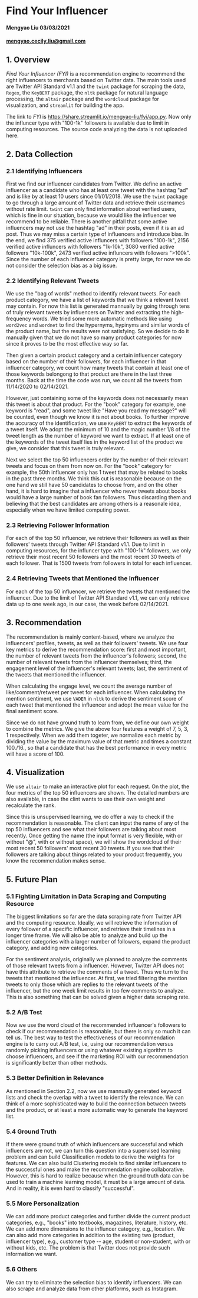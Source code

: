 # Find Your Influencer

#### Mengyao Liu 03/03/2021
#### mengyao.cecily.liu@gmail.com

## 1. Overview
*Find Your Influencer (FYI)* is a recommendation engine to recommend the right influencers to merchants based on Twitter data. The main tools used are Twitter API Standard v1.1 and the ```twint``` package for scraping the data, ```Regex```, the ```KeyBERT``` package, the ```nltk``` package for natural language processing, the ```altair``` package and the ```wordcloud``` package for visualization, and ```streamlit``` for building the app.

The link to *FYI* is https://share.streamlit.io/mengyao-liu/fyi/app.py. Now only the influncer type with "100-1k" followers is available due to limit in computing resources. The source code analyzing the data is not uploaded here.

## 2. Data Collection

### 2.1 Identifying Influencers
First we find our influencer candidates from Twitter. We define an active influencer as a candidate who has at least one tweet with the hashtag "ad" and is like by at least 10 users since 01/01/2018. We use the ```twint``` package to go through a large amount of Twitter data and retrieve their usernames without rate limit. ```twint``` can only find information about verified users, which is fine in our situation, because we would like the influencer we recommend to be reliable. There is another pitfall that some active influencers may not use the hashtag "ad" in their posts, even if it is an ad post. Thus we may miss a certain type of influencers and introduce bias. In the end, we find 375 verified active influncers with followers "100-1k", 2156 verified active influncers with followers "1k-10k", 3080 verified active followers "10k-100k", 2473 verified active influncers with followers ">100k". Since the number of each influencer category is pretty large, for now we do not consider the selection bias as a big issue. 

### 2.2 Identifying Relevant Tweets
We use the "bag of words" method to identify relevant tweets. For each product category, we have a list of keywords that we think a relevant tweet may contain. For now this list is generated mannually by going through tens of truly relevant tweets by influencers on Twitter and extracting the high-frequency words. We tried some more automatic methods like using ```word2vec``` and ```wordnet``` to find the hypernyms, hypinyms and similar words of the product name, but the results were not satisfying. So we decide to do it manually given that we do not have so many product categories for now since it proves to be the most effective way so far.

Then given a certain product category and a certain influencer category based on the number of their followers, for each influencer in that influencer category, we count how many tweets that contain at least one of those keywords belongong to that product are there in the last three months. Back at the time the code was run, we count all the tweets from 11/14/2020 to 02/14/2021. 

However, just containing some of the keywords does not necessarily mean this tweet is about that product. For the "book" category for example, one keyword is "read", and some tweet like "Have you read my message?" will be counted, even though we know it is not about books. To further improve the accuracy of the identification, we use ```KeyBERT``` to extract the keywords of a tweet itself. We adopt the minimum of 10 and the magic number 1/8 of the tweet length as the number of keyword we want to extract. If at least one of the keywords of the tweet itself lies in the keyword list of the product we give, we consider that this tweet is truly relevant.

Next we select the top 50 influencers order by the number of their relevant tweets and focus on them from now on. For the "book" category for example, the 50th influencer only has 1 tweet that may be related to books in the past three months. We think this cut is reasonable because on the one hand we still have 50 candidates to choose from, and on the other hand, it is hard to imagine that a influencer who never tweets about books would have a large number of book fan followers. Thus discarding them and believing that the best candidates are among others is a reasonale idea, especially when we have limited computing power.

### 2.3 Retrieving Follower Information
For each of the top 50 influencer, we retrieve their followers as well as their followers' tweets through Twitter API Standard v1.1. Due to limit in computing resources, for the influncer type with "100-1k" followers, we only retrieve their most recent 50 followers and the most recent 30 tweets of each follower. That is 1500 tweets from followers in total for each influencer.

### 2.4 Retrieving Tweets that Mentioned the Influencer
For each of the top 50 influencer, we retrieve the tweets that mentioned the influencer. Due to the limit of Twitter API Standard v1.1, we can only retrieve data up to one week ago, in our case, the week before 02/14/2021.


## 3. Recommendation
The recommendation is mainly content-based, where we analyze the influencers' profiles, tweets, as well as their followers' tweets. We use four key metrics to derive the recommendation score: first and most important, the number of relevant tweets from the influencer's followers; second, the number of relevant tweets from the influencer themselves; third, the engagement level of the influencer's relevant tweets; last, the sentiment of the tweets that mentioned the influencer.

When calculating the engage level, we count the average number of like/comment/retweet per tweet for each influencer. When calculating the mention sentiment, we use ```VADER``` in ```nltk``` to derive the sentiment score of each tweet that mentioned the influencer and adopt the mean value for the final sentiment score.

Since we do not have ground truth to learn from, we define our own weight to combine the metrics. We give the above four features a weight of 7, 5, 3, 1 respectively. When we add them togeter, we normalize each metric by dividing the value by the maximum value of that metric and times a constant 100./16., so that a candidate that has the best performance in every metric will have a score of 100.

## 4. Visualization
We use ```altair``` to make an interactive plot for each request. On the plot, the four metrics of the top 50 influencers are shown. The detailed numbers are also available, in case the clint wants to use their own weight and recalculate the rank.

Since this is unsupervised learning, we do offer a way to check if the recommendation is reasonable. The client can input the name of any of the top 50 influencers and see what their followers are talking about most recently. Once getting the name (the input format is very flexible, with or without "@", with or without space), we will show the wordcloud of their most recent 50 followers' most recent 30 tweets. If you see that their followers are talking about things related to your product frequently, you know the recommendation makes sense.

## 5. Future Plan

### 5.1 Fighting Limitation in Data Scraping and Computing Resource
The biggest limitations so far are the data scraping rate from Twitter API and the computing resource. Ideally, we will retrieve the information of every follower of a specific influencer, and retrieve their timelines in a longer time frame. We will also be able to analyze and build up the influencer categories with a larger number of followers, expand the product category, and adding new categories. 

For the sentiment analysis, originally we planned to analyze the comments of those relevant tweets from a influencer. However, Twitter API does not have this attribute to retrieve the comments of a tweet. Thus we turn to the tweets that mentioned the influencer. At first, we tried filtering the mention tweets to only those which are replies to the relevant tweets of the influencer, but the one week limit results in too few comments to analyze. This is also something that can be solved given a higher data scraping rate.

### 5.2 A/B Test

Now we use the word cloud of the recommended influencer's followers to check if our recommendation is reasonable, but there is only so much it can tell us. The best way to test the effectiveness of our recommendation engine is to carry out A/B test, i.e, using our recommendation versus randomly picking influencers or using whatever existing algorithm to choose influencers, and see if the marketing ROI with our recommendation is significantly better than other methods. 

### 5.3 Better Definition in Relevance
As mentioned in Section 2.2, now we use mannually generated keyword lists and check the overlap with a tweet to identify the relevance. We can think of a more sophisticated way to build the connection between tweets and the product, or at least a more automatic way to generate the keyword list.


### 5.4 Ground Truth 
If there were ground truth of which influencers are successful and which influencers are not, we can turn this question into a supervised learning problem and can build Classification models to derive the weights for features. We can also build Clustering models to find similar influencers to the successful ones and make the recommendation engine collaborative. However, this is hard to realize because when the ground truth data can be used to train a machine learning model, it must be a large amount of data. And in reality, it is even hard to classify "successful". 

### 5.5 More Personalization
We can add more product categories and further divide the current product categories, e.g., "books" into textbooks, magazines, literature, history, etc. We can add more dimensions to the influncer category, e.g., location. We can also add more categories in addition to the existing two (product, influencer type), e.g., customer type -- age, student or non-student, with or without kids, etc. The problem is that Twitter does not provide such information we want.

### 5.6 Others
We can try to eliminate the selection bias to identify influencers. We can also scrape and analyze data from other platforms, such as Instagram. 

